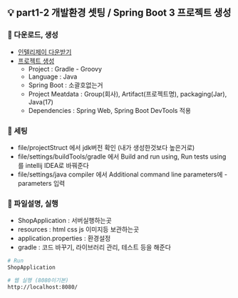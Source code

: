 ## 💡 part1-2 개발환경 셋팅 / Spring Boot 3 프로젝트 생성

### 🔹 다운로드, 생성

- [인텔리제이 다운받기](https://www.jetbrains.com/ko-kr/idea/download/?section=windows)
- [프로젝트 생성](https://start.spring.io/)
  - Project : Gradle - Groovy
  - Language : Java
  - Spring Boot : 소괄호없는거
  - Project Meatdata : Group(회사), Artifact(프로젝트명), packaging(Jar), Java(17)
  - Dependencies : Spring Web, Spring Boot DevTools 적용

### 🔹 세팅

- file/projectStruct 에서 jdk버전 확인 (내가 생성한것보다 높은거로)
- file/settings/buildTools/gradle 에서 Build and run using, Run tests using 를 intellij IDEA로 바꿔준다
- file/settings/java compiler 에서 Additional command line parameters에 -parameters 입력

### 🔹 파일설명, 실행

- ShopApplication : 서버실행하는곳
- resources : html css js 이미지등 보관하는곳
- application.properties : 환경설정
- gradle : 코드 바꾸기, 라이브러리 관리, 테스트 등을 해준다

```bash
# Run
ShopApplication

# 웹 실행 (8080이기본)
http://localhost:8080/
```

